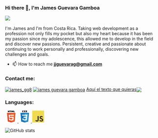 ### Hi there 👋, I'm James Guevara Gamboa
![](https://images-wixmp-ed30a86b8c4ca887773594c2.wixmp.com/f/278b42da-de8f-48a3-9160-9e37cb8f71d3/d6eyx3e-e577bffd-1cef-44b8-aec9-657aeecddb56.jpg?token=eyJ0eXAiOiJKV1QiLCJhbGciOiJIUzI1NiJ9.eyJzdWIiOiJ1cm46YXBwOjdlMGQxODg5ODIyNjQzNzNhNWYwZDQxNWVhMGQyNmUwIiwiaXNzIjoidXJuOmFwcDo3ZTBkMTg4OTgyMjY0MzczYTVmMGQ0MTVlYTBkMjZlMCIsIm9iaiI6W1t7InBhdGgiOiJcL2ZcLzI3OGI0MmRhLWRlOGYtNDhhMy05MTYwLTllMzdjYjhmNzFkM1wvZDZleXgzZS1lNTc3YmZmZC0xY2VmLTQ0YjgtYWVjOS02NTdhZWVjZGRiNTYuanBnIn1dXSwiYXVkIjpbInVybjpzZXJ2aWNlOmZpbGUuZG93bmxvYWQiXX0.vJcw5ni18OA8vUB-nkXqyASbZD0LDkik1MeJQq-wPXI)

I'm James and I'm from Costa Rica. Taking web development as a profession not only fills my pocket but also my heart because it has been my passion since my adolescence, this allowed me to develop in the field and discover new passions. Persistent, creative and passionate about continuing to work personally and professionally, discovering new challenges and goals.

- 📫 How to reach me **jjguevarag@gmail.com**

<h3 align="left">Contact me:</h3>
<p align="left">
<a href="https://twitter.com/james_gg8" target="blank"><img align="center" src="https://raw.githubusercontent.com/rahuldkjain/github-profile-readme-generator/master/src/images/icons/Social/twitter.svg" alt="james_gg8" height="30" width="40" /></a>
<a href="https://www.linkedin.com/in/james-guevara-gamboa-848b86167/" target="blank"><img align="center" src="https://raw.githubusercontent.com/rahuldkjain/github-profile-readme-generator/master/src/images/icons/Social/linked-in-alt.svg" alt="james guevara gamboa" height="30" width="40" /></a>
<a href="mailto:jjguevarag@gmail.com">Aquí el texto que quieras</a><img align="center" src="https://img.icons8.com/fluency/48/000000/gmail.png"/>
</p>

<h3 align="left">Languages:</h3>
<p align="left">  </a> <a href="https://developer.mozilla.org/es/docs/Web/HTML" target="_blank" rel="noreferrer"> <img src="https://raw.githubusercontent.com/devicons/devicon/master/icons/html5/html5-original-wordmark.svg" alt="html5" width="40" height="40"/> </a>
<a href="https://developer.mozilla.org/es/docs/Web/CSS" target="_blank" rel="noreferrer"> <img src="https://raw.githubusercontent.com/devicons/devicon/master/icons/css3/css3-original-wordmark.svg" alt="css3" width="40" height="40"/>
<a href="https://developer.mozilla.org/en-US/docs/Web/JavaScript" target="_blank" rel="noreferrer"> <img src="https://raw.githubusercontent.com/devicons/devicon/master/icons/javascript/javascript-original.svg" alt="javascript" width="40" height="40"/> </a> </p>



![GitHub stats](https://github-readme-stats.vercel.app/api?username=James-Gamboa&show_icons=true)  

